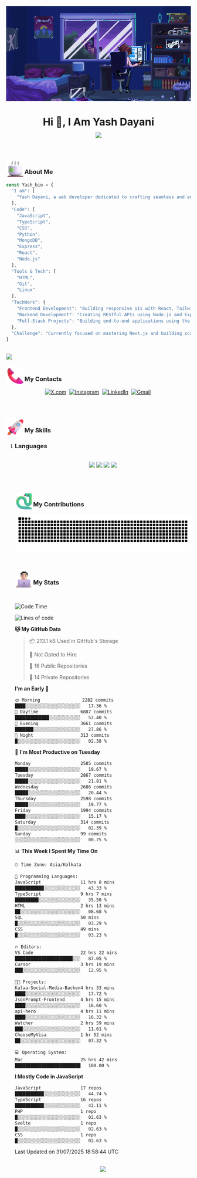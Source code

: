 <img align='center' src="header.gif" >

<div align="center">
    <h1>Hi 👋, I Am Yash Dayani <br> <img src="https://komarev.com/ghpvc/?username=YashDayani&color=F8BAAA&style=flat"></h1><br>
</div>

<br>
        
<img align='left' src="https://github.com/Ayon-SSP/Ayon-SSP/blob/main/Profile2/cofi.png" width="50">
<h3>About Me</h3>

```javascript
const Yash_bio = {
  "I am": [
    "Yash Dayani, a web developer dedicated to crafting seamless and engaging digital experiences."
  ],
  "Code": [
    "JavaScript",
    "TypeScript",
    "CSS",
    "Python",
    "MongoDB",
    "Express",
    "React",
    "Node.js"
  ],
  "Tools & Tech": [
    "HTML",
    "Git",
    "Linux"
  ],
  "TechWork": {
    "Frontend Development": "Building responsive UIs with React, Tailwind CSS, and component libraries like ShadCN UI",
    "Backend Development": "Creating RESTful APIs using Node.js and Express",
    "Full-Stack Projects": "Building end-to-end applications using the MERN stack"
  },
  "Challenge": "Currently focused on mastering Next.js and building scalable full-stack applications with TypeScript."
}
```

<br/>
 <img src="https://github-profile-trophy.vercel.app/?username=yashdayani&column=8&margin-w=20&margin-h=20">
<br/>
<br/>

<img align='left' src="Telephone.png" width="50">
<h3>My Contacts</h3>
<div align="center"> 
    <a href="https://twitter.com/yash_dayani"><img src="https://img.shields.io/badge/X-%23000000.svg?style=for-the-badge&logo=X&logoColor=white" alt="X.com" /></a>&nbsp;
    <a href="https://instagram.com/yash.dayani"><img src="https://img.shields.io/badge/instagram-%23E4405F.svg?&style=for-the-badge&logo=instagram&logoColor=white" alt="Instagram" /></a>&nbsp;
    <a href="https://www.linkedin.com/in/yashday/"><img src="https://img.shields.io/badge/linkedin-%230077B5.svg?&style=for-the-badge&logo=linkedin&logoColor=white" alt="LinkedIn" /></a>&nbsp;
    <a href="mailto:yashdayani0@gmail.com?cc=yash4work+viaGithub@proton.me&subject=Hello%20Yash!"><img src="https://img.shields.io/badge/gmail-%23D14836.svg?&style=for-the-badge&logo=gmail&logoColor=white" alt="Gmail"/></a>&nbsp;
</div>

<br/>
<h2></h2>
<br/>

<img align='left' src="Rocket.png" width="50">
<h3>My Skills</h3>
<ol type="I">
    <li><h3>Languages</h3> <br>
        <!-- Languages -->
        <div align="center"> 
            <img src="https://img.shields.io/badge/html5-%23E34F26.svg?style=for-the-badge&logo=html5&logoColor=white&color=F4470B">
            <img src="https://img.shields.io/badge/css3-%231572B6.svg?style=for-the-badge&logo=css3&logoColor=white&color=2862E9">
            <img src="https://img.shields.io/badge/javascript-%23323330.svg?style=for-the-badge&logo=javascript&logoColor=%23F7DF1E">
            <img src="https://img.shields.io/badge/python-3670A0?style=for-the-badge&logo=python&logoColor=ffdd54&color=4886B7">
        </div>
    </li>
<!-- Frameworks -->
<!-- Tools -->
<!-- OS <img src=""> -->

<br/>
<h2></h2>
<br/>

<img align='left' src="Snake.png" width="50">
<h3>My Contributions</h3>
<img alt="snake eating my contributions" src="https://raw.githubusercontent.com/yashdayani/yashdayani/output/github-contribution-grid-snake.svg">

<br/>
<h2></h2>
<br/>

<img align='left' src="Stats.png" width="50">
<h3>My Stats</h3>
<br>

<!--START_SECTION:waka-->
![Code Time](http://img.shields.io/badge/Code%20Time-905%20hrs%2048%20mins-blue)

![Lines of code](https://img.shields.io/badge/From%20Hello%20World%20I%27ve%20Written-4.9%20million%20lines%20of%20code-blue)

**🐱 My GitHub Data** 

> 📦 213.1 kB Used in GitHub's Storage 
 > 
> 🚫 Not Opted to Hire
 > 
> 📜 16 Public Repositories 
 > 
> 🔑 14 Private Repositories 
 > 
**I'm an Early 🐤** 

```text
🌞 Morning                2282 commits        ████░░░░░░░░░░░░░░░░░░░░░   17.36 % 
🌆 Daytime                6887 commits        █████████████░░░░░░░░░░░░   52.40 % 
🌃 Evening                3661 commits        ███████░░░░░░░░░░░░░░░░░░   27.86 % 
🌙 Night                  313 commits         █░░░░░░░░░░░░░░░░░░░░░░░░   02.38 % 
```
📅 **I'm Most Productive on Tuesday** 

```text
Monday                   2585 commits        █████░░░░░░░░░░░░░░░░░░░░   19.67 % 
Tuesday                  2867 commits        █████░░░░░░░░░░░░░░░░░░░░   21.81 % 
Wednesday                2686 commits        █████░░░░░░░░░░░░░░░░░░░░   20.44 % 
Thursday                 2598 commits        █████░░░░░░░░░░░░░░░░░░░░   19.77 % 
Friday                   1994 commits        ████░░░░░░░░░░░░░░░░░░░░░   15.17 % 
Saturday                 314 commits         █░░░░░░░░░░░░░░░░░░░░░░░░   02.39 % 
Sunday                   99 commits          ░░░░░░░░░░░░░░░░░░░░░░░░░   00.75 % 
```


📊 **This Week I Spent My Time On** 

```text
🕑︎ Time Zone: Asia/Kolkata

💬 Programming Languages: 
JavaScript               11 hrs 8 mins       ███████████░░░░░░░░░░░░░░   43.33 % 
TypeScript               9 hrs 7 mins        █████████░░░░░░░░░░░░░░░░   35.50 % 
HTML                     2 hrs 13 mins       ██░░░░░░░░░░░░░░░░░░░░░░░   08.68 % 
SQL                      50 mins             █░░░░░░░░░░░░░░░░░░░░░░░░   03.29 % 
CSS                      49 mins             █░░░░░░░░░░░░░░░░░░░░░░░░   03.23 % 

🔥 Editors: 
VS Code                  22 hrs 22 mins      ██████████████████████░░░   87.05 % 
Cursor                   3 hrs 19 mins       ███░░░░░░░░░░░░░░░░░░░░░░   12.95 % 

🐱‍💻 Projects: 
Kalaa-Social-Media-Backen4 hrs 33 mins       ████░░░░░░░░░░░░░░░░░░░░░   17.72 % 
JsonPrompt-Frontend      4 hrs 15 mins       ████░░░░░░░░░░░░░░░░░░░░░   16.60 % 
api-hero                 4 hrs 11 mins       ████░░░░░░░░░░░░░░░░░░░░░   16.32 % 
Watcher                  2 hrs 59 mins       ███░░░░░░░░░░░░░░░░░░░░░░   11.61 % 
ChooseMyVisa             1 hr 52 mins        ██░░░░░░░░░░░░░░░░░░░░░░░   07.32 % 

💻 Operating System: 
Mac                      25 hrs 42 mins      █████████████████████████   100.00 % 
```

**I Mostly Code in JavaScript** 

```text
JavaScript               17 repos            ███████████░░░░░░░░░░░░░░   44.74 % 
TypeScript               16 repos            ███████████░░░░░░░░░░░░░░   42.11 % 
PHP                      1 repo              █░░░░░░░░░░░░░░░░░░░░░░░░   02.63 % 
Svelte                   1 repo              █░░░░░░░░░░░░░░░░░░░░░░░░   02.63 % 
CSS                      1 repo              █░░░░░░░░░░░░░░░░░░░░░░░░   02.63 % 
```




 Last Updated on 31/07/2025 18:58:44 UTC
<!--END_SECTION:waka-->

<br>

<div align="center"> 
    <img src ="https://github-readme-streak-stats-one-livid-37.vercel.app/?user=yashdayani&theme=swift&hide_border=true&background=FFFFFF00">
</div>



